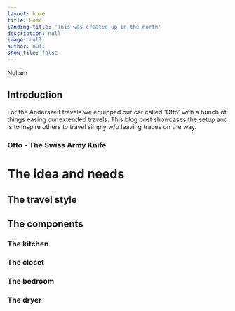 ```yaml
---
layout: home
title: Home
landing-title: 'This was created up in the north'
description: null
image: null
author: null
show_tile: false
---
```


Nullam

## Introduction
For the Anderszeit travels we equipped our car called 'Otto' with a bunch of things easing our extended travels. This blog post showcases the setup and is to inspire others to travel simply w/o leaving traces on the way.


### Otto - The Swiss Army Knife


# The idea and needs
## The travel style

## The components

### The kitchen

### The closet

### The bedroom

### The dryer
